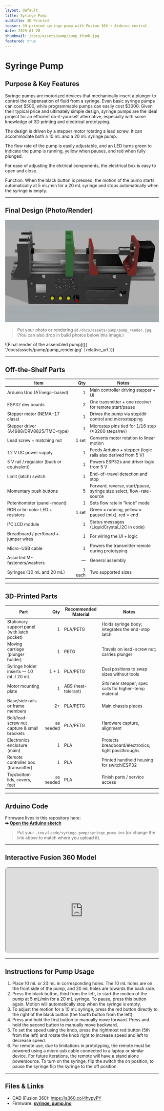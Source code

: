 ```yaml
---
layout: default
title: Syringe Pump
subtitle: 3D Printed
teaser: 3D printed syringe pump with Fusion 360 + Arduino control.
date: 2025-01-20
thumbnail: /docs/assets/pump/pump_thumb.jpg
featured: true
---
```


# Syringe Pump

## Purpose & Key Features
Syringe pumps are motorized devices that mechanically insert a plunger to control the dispensation of fluid from a syringe. Even basic syringe pumps can cost $500, while programmable pumps can easily cost $3000. Given their typical price and ultimately simple design, syringe pumps are the ideal project for an efficient do-it-yourself alternative, especially with some knowledge of 3D printing and electrical prototyping. 

The design is driven by a stepper motor rotating a lead screw. It can accommodate both a 10 mL and a 20 mL syringe pump.  

The flow rate of the pump is easily adjustable, and an LED turns green to indicate the pump is running, yellow when pauses, and red when fully plunged.   

For ease of adjusting the elctrical components, the electrical box is easy to open and close.  

Function: When the black button is pressed, the motion of the pump starts automatically at 5 mL/min for a 20 mL syringe and stops automatically when the syringe is empty.    

---

## Final Design (Photo/Render)
![Final render of the assembled pump](/docs/assets/pump/pump_render.jpg)

> Put your photo or rendering at `/docs/assets/pump/pump_render.jpg`.  
> (You can also drop in build photos below this image.)

![Final render of the assembled pump]({{ '/docs/assets/pump/pump_render.jpg' | relative_url }})

---

## Off-the-Shelf Parts

| Item | Qty | Notes |
|---|---:|---|
| Arduino Uno (ATmega-based) | 1 | Main controller driving stepper + UI |
| ESP32 dev boards | 2 | One transmitter + one receiver for remote start/pause |
| Stepper motor (NEMA-17 class) | 1 | Drives the pump via step/dir control and microstepping |
| Stepper driver (A4988/DRV8825/TMC-type) | 1 | Microstep pins tied for 1/16 step (≈3200 steps/rev) |
| Lead screw + matching nut | 1 set | Converts motor rotation to linear motion |
| 12 V DC power supply | 1 | Feeds Arduino + stepper (logic rails also derived from 5 V) |
| 5 V rail / regulator (buck or equivalent) | 1 | Powers ESP32s and driver logic from 5 V |
| Limit (latch) switch | 1 | End-of-travel detection and stop |
| Momentary push buttons | 5 | Forward, reverse, start/pause, syringe size select, flow-rate-source |
| Potentiometer (panel-mount) | 1 | Sets flow rate in “knob” mode |
| RGB or bi-color LED + resistors | 1 set | Green = running, yellow = paused (mix), red = end |
| I²C LCD module | 1 | Status messages (LiquidCrystal_I2C in code) |
| Breadboard / perfboard + jumper wires | 1 | For wiring the UI + logic |
| Micro-USB cable | 1 | Powers the transmitter remote during prototyping |
| Assorted M-fasteners/washers | — | General assembly |
| Syringes (10 mL and 20 mL) | 1 each | Two supported sizes |


---

## 3D-Printed Parts

| Part | Qty | Recommended Material | Notes |
|---|---:|---|---|
| Stationary support panel (with latch pocket) | 1 | PLA/PETG | Holds syringe body; integrates the end-stop latch |
| Moving carriage (plunger holder) | 1 | PETG | Travels on lead-screw nut; carries plunger |
| Syringe holder inserts — 10 mL / 20 mL | 1 + 1 | PLA/PETG | Dual positions to swap sizes without tools |
| Motor mounting plate | 1 | ABS (heat-tolerant) | Sits near stepper; spec calls for higher-temp material |
| Base/side rails or frame members | 2+ | PLA/PETG | Main chassis pieces |
| Belt/lead-screw nut capture & small brackets | as needed | PLA/PETG | Hardware capture, alignment |
| Electronics enclosure (main) | 1 | PLA | Protects breadboard/electronics; tight passthroughs |
| Remote controller box (transmitter) | 1 | PLA | Printed handheld housing for switch/ESP32 |
| Top/bottom lids, covers, feet | as needed | PLA | Finish parts / service access |

---

## Arduino Code
Firmware lives in this repository here:  
**➡ [Open the Arduino sketch](/code/syringe_pump/syringe_pump.ino)**

> Put your `.ino` at `code/syringe_pump/syringe_pump.ino` (or change the link above to match where you upload it).

---

## Interactive Fusion 360 Model

<div style="aspect-ratio:16/9; border:1px solid #eee; border-radius:10px; overflow:hidden; margin: 8px 0 16px;">
  <iframe 
    src="https://a360.co/4hypyPY"
    width="100%" height="100%" allowfullscreen loading="lazy">
  </iframe>
</div>

---

## Instructions for Pump Usage
1. Place 10 mL or 20 mL in corresponding holes. The 10 mL holes are on the front side of
the pump, and 20 mL holes are towards the back side.
2. Press the black button, third from the left, to start the motion of the pump at 5 mL/min for
a 20 mL syringe. To pause, press this button again. Motion will automatically stop when
the syringe is empty.
3. To adjust the motion for a 10 mL syringe, press the red button directly to the right of the
black button (the fourth button from the left).
4. Press and hold the first button to manually move forward. Press and hold the second
button to manually move backward.
5. To set the speed using the knob, press the rightmost red button (5th from the left) and
rotate the knob right to increase speed and left to decrease speed.
6. For remote use, due to limitations in prototyping, the remote must be powered using a
micro usb cable connected to a laptop or similar device. For future iterations, the remote
will have a stand alone powersource. To turn on the syringe, flip the switch the on
position, to pause the syringe flip the syringe to the off position.

---

## Files & Links
- CAD (Fusion 360): https://a360.co/4hypyPY   
- Firmware: **[syringe_pump.ino](/code/syringe_pump/syringe_pump.ino)**  
